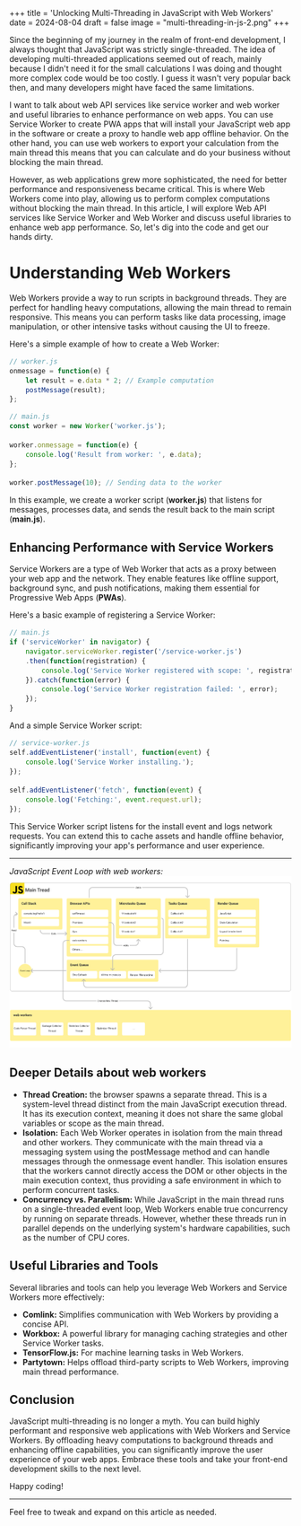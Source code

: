 +++
title = 'Unlocking Multi-Threading in JavaScript with Web Workers'
date = 2024-08-04
draft = false
image = "multi-threading-in-js-2.png"
+++

Since the beginning of my journey in the realm of front-end development, I always thought that JavaScript was strictly single-threaded. The idea of developing multi-threaded applications seemed out of reach, mainly because I didn't need it for the small calculations I was doing and thought more complex code would be too costly. I guess it wasn't very popular back then, and many developers might have faced the same limitations.

I want to talk about web API services like service worker and web worker and useful libraries to enhance performance on web apps. You can use Service Worker to create PWA apps that will install your JavaScript web app in the software or create a proxy to handle web app offline behavior. On the other hand, you can use web workers to export your calculation from the main thread this means that you can calculate and do your business without blocking the main thread.

However, as web applications grew more sophisticated, the need for better performance and responsiveness became critical. This is where Web Workers come into play, allowing us to perform complex computations without blocking the main thread. In this article, I will explore Web API services like Service Worker and Web Worker and discuss useful libraries to enhance web app performance. So, let's dig into the code and get our hands dirty.

# Understanding Web Workers

Web Workers provide a way to run scripts in background threads. They are perfect for handling heavy computations, allowing the main thread to remain responsive. This means you can perform tasks like data processing, image manipulation, or other intensive tasks without causing the UI to freeze.

Here's a simple example of how to create a Web Worker:

```js
// worker.js
onmessage = function(e) {
    let result = e.data * 2; // Example computation
    postMessage(result);
};
```

```js
// main.js
const worker = new Worker('worker.js');

worker.onmessage = function(e) {
    console.log('Result from worker: ', e.data);
};

worker.postMessage(10); // Sending data to the worker
```

In this example, we create a worker script (**worker.js**) that listens for messages, processes data, and sends the result back to the main script (**main.js**).

## Enhancing Performance with Service Workers

Service Workers are a type of Web Worker that acts as a proxy between your web app and the network. They enable features like offline support, background sync, and push notifications, making them essential for Progressive Web Apps (**PWAs**).

Here's a basic example of registering a Service Worker:

```js
// main.js
if ('serviceWorker' in navigator) {
    navigator.serviceWorker.register('/service-worker.js')
    .then(function(registration) {
        console.log('Service Worker registered with scope: ', registration.scope);
    }).catch(function(error) {
        console.log('Service Worker registration failed: ', error);
    });
}
```

And a simple Service Worker script:

```js
// service-worker.js
self.addEventListener('install', function(event) {
    console.log('Service Worker installing.');
});

self.addEventListener('fetch', function(event) {
    console.log('Fetching:', event.request.url);
});
```

This Service Worker script listens for the install event and logs network requests. You can extend this to cache assets and handle offline behavior, significantly improving your app's performance and user experience.

---	

*JavaScript Event Loop with web workers:*
![JS Event Loop](multi-threading-in-js-1.jpg)


## Deeper Details about web workers

- **Thread Creation:** the browser spawns a separate thread. This is a system-level thread distinct from the main JavaScript execution thread. It has its execution context, meaning it does not share the same global variables or scope as the main thread.
- **Isolation:** Each Web Worker operates in isolation from the main thread and other workers. They communicate with the main thread via a messaging system using the postMessage method and can handle messages through the onmessage event handler. This isolation ensures that the workers cannot directly access the DOM or other objects in the main execution context, thus providing a safe environment in which to perform concurrent tasks.
- **Concurrency vs. Parallelism:** While JavaScript in the main thread runs on a single-threaded event loop, Web Workers enable true concurrency by running on separate threads. However, whether these threads run in parallel depends on the underlying system's hardware capabilities, such as the number of CPU cores.

## Useful Libraries and Tools
Several libraries and tools can help you leverage Web Workers and Service Workers more effectively:

- **Comlink:** Simplifies communication with Web Workers by providing a concise API.
- **Workbox:** A powerful library for managing caching strategies and other Service Worker tasks.
- **TensorFlow.js:** For machine learning tasks in Web Workers.
- **Partytown:** Helps offload third-party scripts to Web Workers, improving main thread performance.

## Conclusion

JavaScript multi-threading is no longer a myth. You can build highly performant and responsive web applications with Web Workers and Service Workers. By offloading heavy computations to background threads and enhancing offline capabilities, you can significantly improve the user experience of your web apps. Embrace these tools and take your front-end development skills to the next level.

Happy coding!

***

Feel free to tweak and expand on this article as needed.